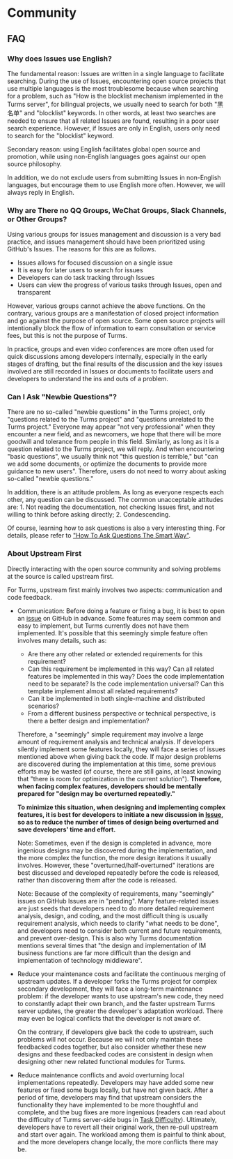 # Community

## FAQ

### Why does Issues use English?

The fundamental reason: Issues are written in a single language to facilitate searching. During the use of Issues, encountering open source projects that use multiple languages is the most troublesome because when searching for a problem, such as "How is the blocklist mechanism implemented in the Turms server", for bilingual projects, we usually need to search for both "黑名单" and "blocklist" keywords. In other words, at least two searches are needed to ensure that all related Issues are found, resulting in a poor user search experience. However, if Issues are only in English, users only need to search for the "blocklist" keyword.

Secondary reason: using English facilitates global open source and promotion, while using non-English languages goes against our open source philosophy.

In addition, we do not exclude users from submitting Issues in non-English languages, but encourage them to use English more often. However, we will always reply in English.

### Why are There no QQ Groups, WeChat Groups, Slack Channels, or Other Groups?

Using various groups for issues management and discussion is a very bad practice, and issues management should have been prioritized using GitHub's Issues. The reasons for this are as follows.

* Issues allows for focused discussion on a single issue
* It is easy for later users to search for issues
* Developers can do task tracking through Issues
* Users can view the progress of various tasks through Issues, open and transparent

However, various groups cannot achieve the above functions. On the contrary, various groups are a manifestation of closed project information and go against the purpose of open source. Some open source projects will intentionally block the flow of information to earn consultation or service fees, but this is not the purpose of Turms.

In practice, groups and even video conferences are more often used for quick discussions among developers internally, especially in the early stages of drafting, but the final results of the discussion and the key issues involved are still recorded in Issues or documents to facilitate users and developers to understand the ins and outs of a problem.

### Can I Ask "Newbie Questions"?

There are no so-called "newbie questions" in the Turms project, only "questions related to the Turms project" and "questions unrelated to the Turms project." Everyone may appear "not very professional" when they encounter a new field, and as newcomers, we hope that there will be more goodwill and tolerance from people in this field. Similarly, as long as it is a question related to the Turms project, we will reply. And when encountering "basic questions", we usually think not "this question is terrible," but "can we add some documents, or optimize the documents to provide more guidance to new users". Therefore, users do not need to worry about asking so-called "newbie questions."

In addition, there is an attitude problem. As long as everyone respects each other, any question can be discussed. The common unacceptable attitudes are: 1. Not reading the documentation, not checking Issues first, and not willing to think before asking directly; 2. Condescending.

Of course, learning how to ask questions is also a very interesting thing. For details, please refer to ["How To Ask Questions The Smart Way"](https://github.com/ryanhanwu/How-To-Ask-Questions-The-Smart-Way).

### About Upstream First

Directly interacting with the open source community and solving problems at the source is called upstream first. 

For Turms, upstream first mainly involves two aspects: communication and code feedback.

* Communication: Before doing a feature or fixing a bug, it is best to open an [issue](https://github.com/turms-im/turms/issues/new) on GitHub in advance. Some features may seem common and easy to implement, but Turms currently does not have them implemented. It's possible that this seemingly simple feature often involves many details, such as:

  * Are there any other related or extended requirements for this requirement?
  * Can this requirement be implemented in this way? Can all related features be implemented in this way? Does the code implementation need to be separate? Is the code implementation universal? Can this template implement almost all related requirements?
  * Can it be implemented in both single-machine and distributed scenarios?
  * From a different business perspective or technical perspective, is there a better design and implementation?

  Therefore, a "seemingly" simple requirement may involve a large amount of requirement analysis and technical analysis. If developers silently implement some features locally, they will face a series of issues mentioned above when giving back the code. If major design problems are discovered during the implementation at this time, some previous efforts may be wasted (of course, there are still gains, at least knowing that "there is room for optimization in the current solution"). **Therefore, when facing complex features, developers should be mentally prepared for "design may be overturned repeatedly."**

  **To minimize this situation, when designing and implementing complex features, it is best for developers to initiate a new discussion in [Issue](https://github.com/turms-im/turms/issues/new), so as to reduce the number of times of design being overturned and save developers' time and effort.**

  Note: Sometimes, even if the design is completed in advance, more ingenious designs may be discovered during the implementation, and the more complex the function, the more design iterations it usually involves. However, these "overturned/half-overturned" iterations are best discussed and developed repeatedly before the code is released, rather than discovering them after the code is released.

  Note: Because of the complexity of requirements, many "seemingly" issues on GitHub Issues are in "pending". Many feature-related issues are just seeds that developers need to do more detailed requirement analysis, design, and coding, and the most difficult thing is usually requirement analysis, which needs to clarify "what needs to be done", and developers need to consider both current and future requirements, and prevent over-design. This is also why Turms documentation mentions several times that "the design and implementation of IM business functions are far more difficult than the design and implementation of technology middleware".

* Reduce your maintenance costs and facilitate the continuous merging of upstream updates. If a developer forks the Turms project for complex secondary development, they will face a long-term maintenance problem: if the developer wants to use upstream's new code, they need to constantly adapt their own branch, and the faster upstream Turms server updates, the greater the developer's adaptation workload. There may even be logical conflicts that the developer is not aware of.

  On the contrary, if developers give back the code to upstream, such problems will not occur. Because we will not only maintain these feedbacked codes together, but also consider whether these new designs and these feedbacked codes are consistent in design when designing other new related functional modules for Turms.

* Reduce maintenance conflicts and avoid overturning local implementations repeatedly. Developers may have added some new features or fixed some bugs locally, but have not given back. After a period of time, developers may find that upstream considers the functionality they have implemented to be more thoughtful and complete, and the bug fixes are more ingenious (readers can read about the difficulty of Turms server-side bugs in [Task Difficulty](https://turms-im.github.io/docs/server/development/redevelopment.html#%E6%9C%8D%E5%8A%A1%E7%AB%AF)). Ultimately, developers have to revert all their original work, then re-pull upstream and start over again. The workload among them is painful to think about, and the more developers change locally, the more conflicts there may be.